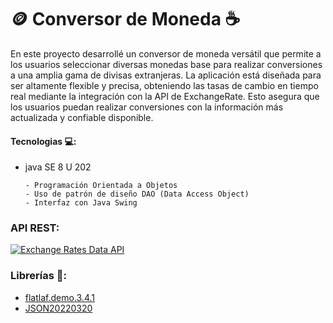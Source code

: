# 🪙 Conversor de Moneda ☕

<p>En este proyecto desarrollé un conversor de moneda versátil que permite a los usuarios seleccionar diversas monedas base para realizar conversiones a una amplia gama de divisas extranjeras. La aplicación está diseñada para ser altamente flexible y precisa, obteniendo las tasas de cambio en tiempo real mediante la integración con la API de ExchangeRate. Esto asegura que los usuarios puedan realizar conversiones con la información más actualizada y confiable disponible.</p>

#### Tecnologias 💻:
- java SE 8 U 202

  ```
  - Programación Orientada a Objetos
  - Uso de patrón de diseño DAO (Data Access Object)
  - Interfaz con Java Swing

### API REST:
[![Exchange Rates Data API](https://www.exchangerate-api.com/favicon-32x32.png)](https://www.exchangerate-api.com)

### Librerías 📖:
- [flatlaf.demo.3.4.1](https://www.formdev.com/flatlaf/)
- [JSON20220320](https://mvnrepository.com/artifact/org.json/json/20140107)
